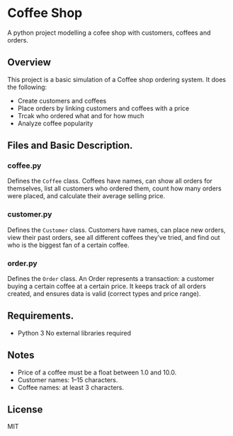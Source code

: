 # Coffee Shop

A python project modelling a cofee shop with customers, coffees and orders.

## Overview
This project is a basic simulation of a Coffee shop ordering system. It does the following:
- Create customers and coffees
- Place orders by linking customers and coffees with a price
- Trcak who ordered what and for how much
- Analyze coffee popularity

## Files and Basic Description.

### coffee.py
Defines the `Coffee` class. Coffees have names, can show all orders for themselves, list all customers who ordered them, count how many orders were placed, and calculate their average selling price.


### customer.py
Defines the `Customer` class. Customers have names, can place new orders, view their past orders, see all different coffees they’ve tried, and find out who is the biggest fan of a certain coffee.


### order.py
Defines the `Order` class. An Order represents a transaction: a customer buying a certain coffee at a certain price. It keeps track of all orders created, and ensures data is valid (correct types and price range).


## Requirements.

- Python 3
No external libraries required

## Notes
- Price of a coffee must be a float between 1.0 and 10.0.
- Customer names: 1–15 characters.
- Coffee names: at least 3 characters.

## License

MIT

